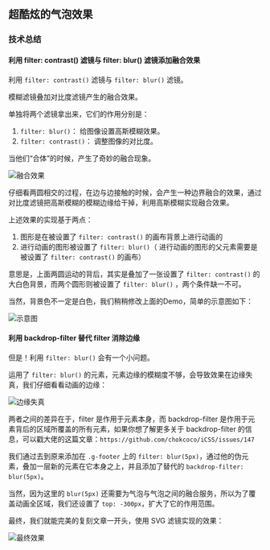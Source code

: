 ## 超酷炫的气泡效果

### 技术总结

#### 利用 filter: contrast() 滤镜与 filter: blur() 滤镜添加融合效果

利用 `filter: contrast()` 滤镜与 `filter: blur()` 滤镜。

模糊滤镜叠加对比度滤镜产生的融合效果。

单独将两个滤镜拿出来，它们的作用分别是：

1. `filter: blur()`： 给图像设置高斯模糊效果。
2. `filter: contrast()`： 调整图像的对比度。

当他们“合体”的时候，产生了奇妙的融合现象。

![融合效果](https://user-images.githubusercontent.com/8554143/30364156-9b5dc8e0-9895-11e7-876e-4c43af234ca3.gif)

仔细看两圆相交的过程，在边与边接触的时候，会产生一种边界融合的效果，通过对比度滤镜把高斯模糊的模糊边缘给干掉，利用高斯模糊实现融合效果。

上述效果的实现基于两点：

1. 图形是在被设置了 `filter: contrast()` 的画布背景上进行动画的
2. 进行动画的图形被设置了 `filter: blur()`（ 进行动画的图形的父元素需要是被设置了 `filter: contrast()` 的画布）

意思是，上面两圆运动的背后，其实是叠加了一张设置了 `filter: contrast()` 的大白色背景，而两个圆形则被设置了 `filter: blur()` ，两个条件缺一不可。

当然，背景色不一定是白色，我们稍稍修改上面的Demo，简单的示意图如下：

![示意图](https://user-images.githubusercontent.com/8554143/30364469-f3347b58-9896-11e7-82ec-ee7b32189a1a.png)

#### 利用 backdrop-filter 替代 filter 消除边缘

但是！利用 `filter: blur()` 会有一个小问题。

运用了 `filter: blur()` 的元素，元素边缘的模糊度不够，会导致效果在边缘失真，我们仔细看看动画的边缘：

![边缘失真](https://user-images.githubusercontent.com/8554143/175033441-4b3ddcfb-d174-442e-85ed-ab712fb47009.png)

两者之间的差异在于，filter 是作用于元素本身，而 backdrop-filter 是作用于元素背后的区域所覆盖的所有元素，如果你想了解更多关于 backdrop-filter 的信息，可以戳大佬的这篇文章：`https://github.com/chokcoco/iCSS/issues/147`

我们通过去到原来添加在 `.g-footer` 上的 `filter: blur(5px)`，通过他的伪元素，叠加一层新的元素在它本身之上，并且添加了替代的 `backdrop-filter: blur(5px)`。

当然，因为这里的 `blur(5px)` 还需要为气泡与气泡之间的融合服务，所以为了覆盖动画全区域，我们还设置了 `top: -300px`，扩大了它的作用范围。

最终，我们就能完美的复刻文章一开头，使用 SVG 滤镜实现的效果：

![最终效果](https://user-images.githubusercontent.com/8554143/175035115-6de2c259-5ab9-4f42-8ed8-8fce6f5c3168.gif)